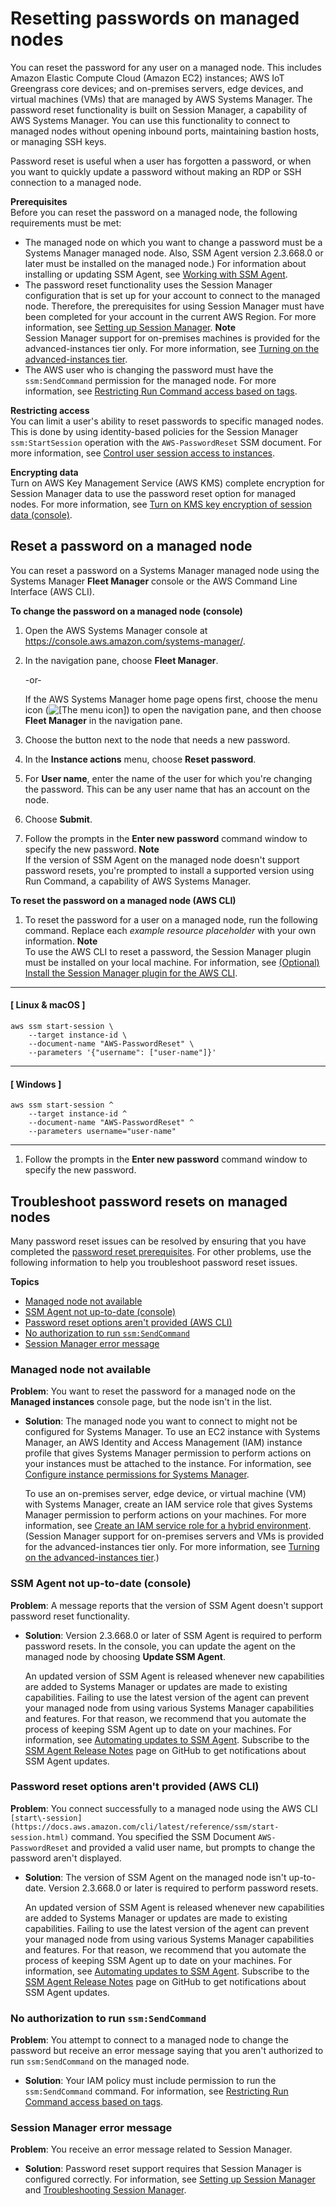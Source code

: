 # Resetting passwords on managed nodes<a name="managed-instances-password-reset"></a>

You can reset the password for any user on a managed node\. This includes Amazon Elastic Compute Cloud \(Amazon EC2\) instances; AWS IoT Greengrass core devices; and on\-premises servers, edge devices, and virtual machines \(VMs\) that are managed by AWS Systems Manager\. The password reset functionality is built on Session Manager, a capability of AWS Systems Manager\. You can use this functionality to connect to managed nodes without opening inbound ports, maintaining bastion hosts, or managing SSH keys\. 

Password reset is useful when a user has forgotten a password, or when you want to quickly update a password without making an RDP or SSH connection to a managed node\. 

**Prerequisites**  
Before you can reset the password on a managed node, the following requirements must be met:
+ The managed node on which you want to change a password must be a Systems Manager managed node\. Also, SSM Agent version 2\.3\.668\.0 or later must be installed on the managed node\.\) For information about installing or updating SSM Agent, see [Working with SSM Agent](ssm-agent.md)\.
+ The password reset functionality uses the Session Manager configuration that is set up for your account to connect to the managed node\. Therefore, the prerequisites for using Session Manager must have been completed for your account in the current AWS Region\. For more information, see [Setting up Session Manager](session-manager-getting-started.md)\.
**Note**  
Session Manager support for on\-premises machines is provided for the advanced\-instances tier only\. For more information, see [Turning on the advanced\-instances tier](systems-manager-managedinstances-advanced.md)\.
+ The AWS user who is changing the password must have the `ssm:SendCommand` permission for the managed node\. For more information, see [Restricting Run Command access based on tags](run-command-setting-up.md#tag-based-access)\.

**Restricting access**  
You can limit a user's ability to reset passwords to specific managed nodes\. This is done by using identity\-based policies for the Session Manager `ssm:StartSession` operation with the `AWS-PasswordReset` SSM document\. For more information, see [Control user session access to instances](session-manager-getting-started-restrict-access.md)\.

**Encrypting data**  
Turn on AWS Key Management Service \(AWS KMS\) complete encryption for Session Manager data to use the password reset option for managed nodes\. For more information, see [Turn on KMS key encryption of session data \(console\)](session-preferences-enable-encryption.md)\.

## Reset a password on a managed node<a name="managed-instance-reset-a-password"></a>

You can reset a password on a Systems Manager managed node using the Systems Manager **Fleet Manager** console or the AWS Command Line Interface \(AWS CLI\)\.

**To change the password on a managed node \(console\)**

1. Open the AWS Systems Manager console at [https://console\.aws\.amazon\.com/systems\-manager/](https://console.aws.amazon.com/systems-manager/)\.

1. In the navigation pane, choose **Fleet Manager**\.

   \-or\-

   If the AWS Systems Manager home page opens first, choose the menu icon \(![\[The menu icon\]](http://docs.aws.amazon.com/systems-manager/latest/userguide/images/menu-icon-small.png)\) to open the navigation pane, and then choose **Fleet Manager** in the navigation pane\.

1. Choose the button next to the node that needs a new password\.

1. In the **Instance actions** menu, choose **Reset password**\.

1. For **User name**, enter the name of the user for which you're changing the password\. This can be any user name that has an account on the node\.

1. Choose **Submit**\.

1. Follow the prompts in the **Enter new password** command window to specify the new password\.
**Note**  
If the version of SSM Agent on the managed node doesn't support password resets, you're prompted to install a supported version using Run Command, a capability of AWS Systems Manager\.

**To reset the password on a managed node \(AWS CLI\)**

1. To reset the password for a user on a managed node, run the following command\. Replace each *example resource placeholder* with your own information\.
**Note**  
To use the AWS CLI to reset a password, the Session Manager plugin must be installed on your local machine\. For information, see [\(Optional\) Install the Session Manager plugin for the AWS CLI](session-manager-working-with-install-plugin.md)\.

------
#### [ Linux & macOS ]

   ```
   aws ssm start-session \
       --target instance-id \
       --document-name "AWS-PasswordReset" \
       --parameters '{"username": ["user-name"]}'
   ```

------
#### [ Windows ]

   ```
   aws ssm start-session ^
       --target instance-id ^
       --document-name "AWS-PasswordReset" ^
       --parameters username="user-name"
   ```

------

1. Follow the prompts in the **Enter new password** command window to specify the new password\.

## Troubleshoot password resets on managed nodes<a name="password-reset-troubleshooting"></a>

Many password reset issues can be resolved by ensuring that you have completed the [password reset prerequisites](#pw-reset-prereqs)\. For other problems, use the following information to help you troubleshoot password reset issues\.

**Topics**
+ [Managed node not available](#password-reset-troubleshooting-instances)
+ [SSM Agent not up\-to\-date \(console\)](#password-reset-troubleshooting-ssmagent-console)
+ [Password reset options aren't provided \(AWS CLI\)](#password-reset-troubleshooting-ssmagent-cli)
+ [No authorization to run `ssm:SendCommand`](#password-reset-troubleshooting-sendcommand)
+ [Session Manager error message](#password-reset-troubleshooting-session-manager)

### Managed node not available<a name="password-reset-troubleshooting-instances"></a>

**Problem**: You want to reset the password for a managed node on the **Managed instances** console page, but the node isn't in the list\.
+ **Solution**: The managed node you want to connect to might not be configured for Systems Manager\. To use an EC2 instance with Systems Manager, an AWS Identity and Access Management \(IAM\) instance profile that gives Systems Manager permission to perform actions on your instances must be attached to the instance\. For information, see [Configure instance permissions for Systems Manager](setup-instance-permissions.md)\. 

  To use an on\-premises server, edge device, or virtual machine \(VM\) with Systems Manager, create an IAM service role that gives Systems Manager permission to perform actions on your machines\. For more information, see [Create an IAM service role for a hybrid environment](sysman-service-role.md)\. \(Session Manager support for on\-premises servers and VMs is provided for the advanced\-instances tier only\. For more information, see [Turning on the advanced\-instances tier](systems-manager-managedinstances-advanced.md)\.\)

### SSM Agent not up\-to\-date \(console\)<a name="password-reset-troubleshooting-ssmagent-console"></a>

**Problem**: A message reports that the version of SSM Agent doesn't support password reset functionality\.
+ **Solution**: Version 2\.3\.668\.0 or later of SSM Agent is required to perform password resets\. In the console, you can update the agent on the managed node by choosing **Update SSM Agent**\. 

  An updated version of SSM Agent is released whenever new capabilities are added to Systems Manager or updates are made to existing capabilities\. Failing to use the latest version of the agent can prevent your managed node from using various Systems Manager capabilities and features\. For that reason, we recommend that you automate the process of keeping SSM Agent up to date on your machines\. For information, see [Automating updates to SSM Agent](ssm-agent-automatic-updates.md)\. Subscribe to the [SSM Agent Release Notes](https://github.com/aws/amazon-ssm-agent/blob/mainline/RELEASENOTES.md) page on GitHub to get notifications about SSM Agent updates\.

### Password reset options aren't provided \(AWS CLI\)<a name="password-reset-troubleshooting-ssmagent-cli"></a>

**Problem**: You connect successfully to a managed node using the AWS CLI `[start\-session](https://docs.aws.amazon.com/cli/latest/reference/ssm/start-session.html)` command\. You specified the SSM Document `AWS-PasswordReset` and provided a valid user name, but prompts to change the password aren't displayed\.
+ **Solution**: The version of SSM Agent on the managed node isn't up\-to\-date\. Version 2\.3\.668\.0 or later is required to perform password resets\. 

  An updated version of SSM Agent is released whenever new capabilities are added to Systems Manager or updates are made to existing capabilities\. Failing to use the latest version of the agent can prevent your managed node from using various Systems Manager capabilities and features\. For that reason, we recommend that you automate the process of keeping SSM Agent up to date on your machines\. For information, see [Automating updates to SSM Agent](ssm-agent-automatic-updates.md)\. Subscribe to the [SSM Agent Release Notes](https://github.com/aws/amazon-ssm-agent/blob/mainline/RELEASENOTES.md) page on GitHub to get notifications about SSM Agent updates\.

### No authorization to run `ssm:SendCommand`<a name="password-reset-troubleshooting-sendcommand"></a>

**Problem**: You attempt to connect to a managed node to change the password but receive an error message saying that you aren't authorized to run `ssm:SendCommand` on the managed node\.
+ **Solution**: Your IAM policy must include permission to run the `ssm:SendCommand` command\. For information, see [Restricting Run Command access based on tags](run-command-setting-up.md#tag-based-access)\.

### Session Manager error message<a name="password-reset-troubleshooting-session-manager"></a>

**Problem**: You receive an error message related to Session Manager\.
+ **Solution**: Password reset support requires that Session Manager is configured correctly\. For information, see [Setting up Session Manager](session-manager-getting-started.md) and [Troubleshooting Session Manager](session-manager-troubleshooting.md)\.